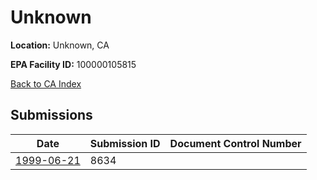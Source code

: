 # Unknown

**Location:** Unknown, CA

**EPA Facility ID:** 100000105815

[Back to CA Index](../../index.md)

## Submissions

| Date | Submission ID | Document Control Number |
|------|--------------|-------------------------|
| [1999-06-21](submissions/8634.md) | 8634 |  |
